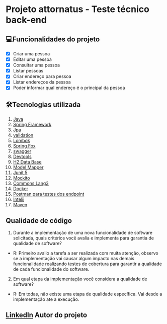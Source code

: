 # Projeto attornatus - Teste técnico back-end 
## 💻Funcionalidades do projeto
- [x] Criar uma pessoa
- [x] Editar uma pessoa
- [x] Consultar uma pessoa
- [x] Listar pessoas
- [x] Criar endereço para pessoa
- [x] Listar endereços da pessoa
- [x] Poder informar qual endereço é o principal da pessoa

## 🛠Tecnologias utilizada
1.  [Java]()
2.  [Spring Framework]()
3.  [Jpa]()
4.  [validation]()
5.  [Lombok]()
6.  [Spring Fox]()
7.  [swagger]()
8.  [Devtools]()
9.  [H2 Data Base]()
10. [Model Mapper]()
11. [Junit 5]()
12. [Mockito]()
13. [Commons Lang3]()
14. [Docker]()
15. [Postman para testes dos endpoint]()
16. [Intelij]()
17. [Maven]()
## Qualidade de código
1.	Durante a implementação de uma nova funcionalidade de software solicitada, quais critérios você avalia e implementa para garantia de qualidade de software?

- R: Primeiro avalio a tarefa a ser realizada com muita atenção, observo se a implementação vai causar algum impacto nas demais funcionalidade realizando testes de cobertura para garantir a qualidade de cada funcionalidade do software.    

2.	Em qual etapa da implementação você considera a qualidade de software?
- R: Em todas, não existe uma etapa de qualidade específica. Vai desde a implementação ate a execução.


## [LinkedIn](https://www.linkedin.com/in/leonardo-costa-3558801b4/) Autor do projeto
